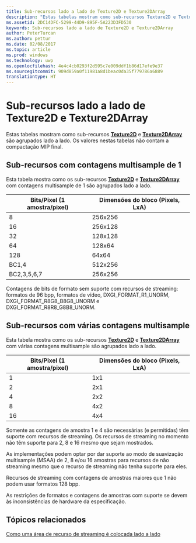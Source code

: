 ```yaml
---
title: Sub-recursos lado a lado de Texture2D e Texture2DArray
description: "Estas tabelas mostram como sub-recursos Texture2D e Texture2DArray são agrupados lado a lado."
ms.assetid: 2DC14DFC-5299-44D9-895F-5A223D3FD530
keywords: Sub-recursos lado a lado de Texture2D e Texture2DArray
author: PeterTurcan
ms.author: pettur
ms.date: 02/08/2017
ms.topic: article
ms.prod: windows
ms.technology: uwp
ms.openlocfilehash: 4e4c4cb0293f2d595c7e009ddf1b86d17efe9e37
ms.sourcegitcommit: 909d859a0f11981a8d1beac0da35f779786a6889
translationtype: HT
---
```

# <a name="texture2d-and-texture2darray-subresource-tiling"></a>Sub-recursos lado a lado de Texture2D e Texture2DArray


Estas tabelas mostram como sub-recursos [**Texture2D**](https://msdn.microsoft.com/library/windows/desktop/ff471525) e [**Texture2DArray**](https://msdn.microsoft.com/library/windows/desktop/ff471526) são agrupados lado a lado. Os valores nestas tabelas não contam a compactação MIP final.

## <a name="span-idsubresources-with-multisample-counts-of-1spanspan-idsubresources-with-multisample-counts-of-1spanspan-idsubresources-with-multisample-counts-of-1spansubresources-with-multisample-counts-of-1"></a><span id="Subresources-with-multisample-counts-of-1"></span><span id="subresources-with-multisample-counts-of-1"></span><span id="SUBRESOURCES-WITH-MULTISAMPLE-COUNTS-OF-1"></span>Sub-recursos com contagens multisample de 1


Esta tabela mostra como os sub-recursos [**Texture2D**](https://msdn.microsoft.com/library/windows/desktop/ff471525) e [**Texture2DArray**](https://msdn.microsoft.com/library/windows/desktop/ff471526) com contagens multisample de 1 são agrupados lado a lado.

| Bits/Pixel (1 amostra/pixel) | Dimensões do bloco (Pixels, LxA) |
|-----------------------------|-------------------------------|
| 8                           | 256x256                       |
| 16                          | 256x128                       |
| 32                          | 128x128                       |
| 64                          | 128x64                        |
| 128                         | 64x64                         |
| BC1,4                       | 512x256                       |
| BC2,3,5,6,7                 | 256x256                       |

 

Contagens de bits de formato sem suporte com recursos de streaming: formatos de 96 bpp, formatos de vídeo, DXGI\_FORMAT\_R1\_UNORM, DXGI\_FORMAT\_R8G8\_B8G8\_UNORM e DXGI\_FORMAT\_R8R8\_G8B8\_UNORM.

## <a name="span-idsubresources-with-various-multisample-countsspanspan-idsubresources-with-various-multisample-countsspanspan-idsubresources-with-various-multisample-countsspansubresources-with-various-multisample-counts"></a><span id="Subresources-with-various-multisample-counts"></span><span id="subresources-with-various-multisample-counts"></span><span id="SUBRESOURCES-WITH-VARIOUS-MULTISAMPLE-COUNTS"></span>Sub-recursos com várias contagens multisample


Esta tabela mostra como os sub-recursos [**Texture2D**](https://msdn.microsoft.com/library/windows/desktop/ff471525) e [**Texture2DArray**](https://msdn.microsoft.com/library/windows/desktop/ff471526) com várias contagens multisample são agrupados lado a lado.

| Bits/Pixel (1 amostra/pixel) | Dimensões do bloco (Pixels, LxA) |
|-----------------------------|-------------------------------|
| 1                           | 1x1                           |
| 2                           | 2x1                           |
| 4                           | 2x2                           |
| 8                           | 4x2                           |
| 16                          | 4x4                           |

 

Somente as contagens de amostra 1 e 4 são necessárias (e permitidas) têm suporte com recursos de streaming. Os recursos de streaming no momento não têm suporte para 2, 8 e 16 mesmo que sejam mostrados.

As implementações podem optar por dar suporte ao modo de suavização multisample (MSAA) de 2, 8 e/ou 16 amostras para recursos de não streaming mesmo que o recurso de streaming não tenha suporte para eles.

Recursos de streaming com contagens de amostras maiores que 1 não podem usar formatos 128 bpp.

As restrições de formatos e contagens de amostras com suporte se devem às inconsistências de hardware da especificação.

## <a name="span-idrelated-topicsspanrelated-topics"></a><span id="related-topics"></span>Tópicos relacionados


[Como uma área de recurso de streaming é colocada lado a lado](how-a-streaming-resource-s-area-is-tiled.md)

 

 




